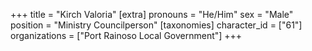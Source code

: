 +++
title = "Kirch Valoria"
[extra]
pronouns = "He/Him"
sex = "Male"
position = "Ministry Councilperson"
[taxonomies]
character_id = ["61"]
organizations = ["Port Rainoso Local Government"]
+++


